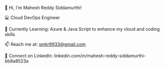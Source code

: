 👋 Hi, I'm Mahesh Reddy Siddamurthi!

💻 Cloud DevOps Engineer 

🌱 Currently Learning: Azure & Java Script to enhance my cloud and coding skills

📫 Reach me at: smkr9933@gmail.com

🔗 Connect on LinkedIn: linkedin.com/in/mahesh-reddy-siddamurthi-bb8a8523a
